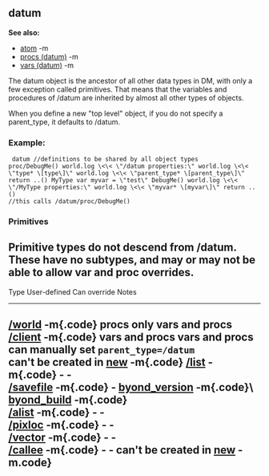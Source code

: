 ## datum
**See also:**
*   [atom](/ref/atom.md) -m
*   [procs (datum)](/ref/datum/proc.md) -m
*   [vars (datum)](/ref/datum/var.md) -m


The datum object is the ancestor of all other data types in DM,
with only a few exception called primitives. That means that the
variables and procedures of /datum are inherited by almost all other
types of objects. 

When you define a new \"top level\" object,
if you do not specify a parent_type, it defaults to /datum.
### Example:

```
 datum //definitions to be shared by all object types
proc/DebugMe() world.log \<\< \"/datum properties:\" world.log \<\<
\"type* \[type\]\" world.log \<\< \"parent_type* \[parent_type\]\"
return ..() MyType var myvar = \"test\" DebugMe() world.log \<\<
\"/MyType properties:\" world.log \<\< \"myvar* \[myvar\]\" return ..()
//this calls /datum/proc/DebugMe() 
```

### Primitives


Primitive types do not descend from /datum. These have no
subtypes, and may or may not be able to allow var and proc overrides.
  -------------------------------------------------------------------------------------------------------------------------------------
  Type                             User-defined      Can override                                            Notes
  -------------------------------- ----------------- ------------------------------------------------------- --------------------------
  [/world](/ref/world.md) -m{.code}         procs only        vars and procs                                          
  [/client](/ref/client.md) -m{.code}       vars and procs    vars and procs                                          can manually set
                                                                                                             `parent_type=/datum`\
                                                                                                             can\'t be created in
                                                                                                             [new](/ref/proc/new.md) -m{.code}
  [/list](/ref/list.md) -m{.code}           \-                \-                                                      
  [/savefile](/ref/savefile.md) -m{.code}   \-                [byond_version](/ref/savefile/var/byond_version.md) -m{.code}\   
                                                     [byond_build](/ref/savefile/var/byond_build.md) -m{.code}        
  [/alist](/ref/alist.md) -m{.code}         \-                \-                                                      
  [/pixloc](/ref/pixloc.md) -m{.code}       \-                \-                                                      
  [/vector](/ref/vector.md) -m{.code}       \-                \-                                                      
  [/callee](/ref/pixloc.md) -m{.code}       \-                \-                                                      can\'t be created in
                                                                                                             [new](/ref/proc/new.md) -m.code}
  -------------------------------------------------------------------------------------------------------------------------------------